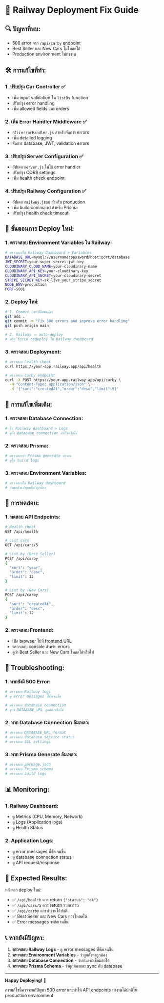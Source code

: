 # 🚀 Railway Deployment Fix Guide

## 🔍 **ปัญหาที่พบ:**
- 500 error จาก `/api/carby` endpoint
- Best Seller และ New Cars ไม่โหลดได้
- Production environment ไม่ทำงาน

## 🛠️ **การแก้ไขที่ทำ:**

### 1. **ปรับปรุง Car Controller** ✅
- เพิ่ม input validation ใน `listBy` function
- ปรับปรุง error handling
- เพิ่ม allowed fields และ orders

### 2. **เพิ่ม Error Handler Middleware** ✅
- สร้าง `errorHandler.js` สำหรับจัดการ errors
- เพิ่ม detailed logging
- จัดการ database, JWT, validation errors

### 3. **ปรับปรุง Server Configuration** ✅
- อัปเดต `server.js` ให้ใช้ error handler
- ปรับปรุง CORS settings
- เพิ่ม health check endpoint

### 4. **ปรับปรุง Railway Configuration** ✅
- อัปเดต `railway.json` สำหรับ production
- เพิ่ม build command สำหรับ Prisma
- ปรับปรุง health check timeout

## 🚀 **ขั้นตอนการ Deploy ใหม่:**

### 1. **ตรวจสอบ Environment Variables ใน Railway:**
```bash
# ตรวจสอบใน Railway Dashboard > Variables
DATABASE_URL=mysql://username:password@host:port/database
JWT_SECRET=your-super-secret-jwt-key
CLOUDINARY_CLOUD_NAME=your-cloudinary-name
CLOUDINARY_API_KEY=your-cloudinary-key
CLOUDINARY_API_SECRET=your-cloudinary-secret
STRIPE_SECRET_KEY=sk_live_your_stripe_secret
NODE_ENV=production
PORT=5001
```

### 2. **Deploy ใหม่:**
```bash
# 1. Commit การเปลี่ยนแปลง
git add .
git commit -m "Fix 500 errors and improve error handling"
git push origin main

# 2. Railway จะ auto-deploy
# หรือ force redeploy ใน Railway dashboard
```

### 3. **ตรวจสอบ Deployment:**
```bash
# ตรวจสอบ health check
curl https://your-app.railway.app/api/health

# ตรวจสอบ carby endpoint
curl -X POST https://your-app.railway.app/api/carby \
  -H "Content-Type: application/json" \
  -d '{"sort":"createdAt","order":"desc","limit":5}'
```

## 🔧 **การแก้ไขเพิ่มเติม:**

### 1. **ตรวจสอบ Database Connection:**
```bash
# ใน Railway dashboard > Logs
# ดูว่า database connection สำเร็จหรือไม่
```

### 2. **ตรวจสอบ Prisma:**
```bash
# ตรวจสอบว่า Prisma generate ทำงาน
# ดูใน build logs
```

### 3. **ตรวจสอบ Environment Variables:**
```bash
# ตรวจสอบใน Railway dashboard
# ว่าทุกตัวแปรถูกตั้งค่าถูกต้อง
```

## 🧪 **การทดสอบ:**

### 1. **ทดสอบ API Endpoints:**
```bash
# Health check
GET /api/health

# List cars
GET /api/cars/5

# List by (Best Seller)
POST /api/carby
{
  "sort": "year",
  "order": "desc",
  "limit": 12
}

# List by (New Cars)
POST /api/carby
{
  "sort": "createdAt",
  "order": "desc",
  "limit": 12
}
```

### 2. **ตรวจสอบ Frontend:**
- เปิด browser ไปที่ frontend URL
- ตรวจสอบ console สำหรับ errors
- ดูว่า Best Seller และ New Cars โหลดได้หรือไม่

## 🐛 **Troubleshooting:**

### 1. **หากยังมี 500 Error:**
```bash
# ตรวจสอบ Railway logs
# ดู error messages ที่ชัดเจนขึ้น

# ตรวจสอบ database connection
# ดูว่า DATABASE_URL ถูกต้องหรือไม่
```

### 2. **หาก Database Connection ล้มเหลว:**
```bash
# ตรวจสอบ DATABASE_URL format
# ตรวจสอบ database service status
# ตรวจสอบ SSL settings
```

### 3. **หาก Prisma Generate ล้มเหลว:**
```bash
# ตรวจสอบ package.json
# ตรวจสอบ Prisma schema
# ตรวจสอบ build logs
```

## 📊 **Monitoring:**

### 1. **Railway Dashboard:**
- ดู Metrics (CPU, Memory, Network)
- ดู Logs (Application logs)
- ดู Health Status

### 2. **Application Logs:**
- ดู error messages ที่ชัดเจนขึ้น
- ดู database connection status
- ดู API request/response

## 🎯 **Expected Results:**

หลังจาก deploy ใหม่:
- ✅ `/api/health` ควร return `{"status": "ok"}`
- ✅ `/api/cars/5` ควร return รายการรถ
- ✅ `/api/carby` ควรทำงานได้ปกติ
- ✅ Best Seller และ New Cars ควรโหลดได้
- ✅ Error messages จะชัดเจนขึ้น

## 📞 **หากยังมีปัญหา:**

1. **ตรวจสอบ Railway Logs** - ดู error messages ที่ชัดเจนขึ้น
2. **ตรวจสอบ Environment Variables** - ว่าถูกตั้งค่าถูกต้อง
3. **ตรวจสอบ Database Connection** - ว่าสามารถเชื่อมต่อได้
4. **ตรวจสอบ Prisma Schema** - ว่าถูกต้องและ sync กับ database

---

**Happy Deploying! 🚀**

การแก้ไขนี้ควรจะแก้ปัญหา 500 error และทำให้ API endpoints ทำงานได้ปกติใน production environment
